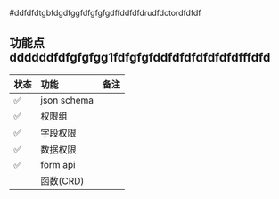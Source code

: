 #ddfdfdtgbfdgdfggfdfgfgfgdffddfdfdrudfdctordfdfdf
## 功能点ddddddfdfgfgfgg1fdfgfgfddfdfdfdfdfdfdfffdfd
| 状态   | 功能  | 备注 |
|  :----  | :----  |:---- 
| ✅   |json schema  | |
| ✅   |权限组  | |
| ✅   |字段权限  | |
| ✅   |数据权限  | |
| ✅   |form api  | |
|   |函数(CRD)  | |
